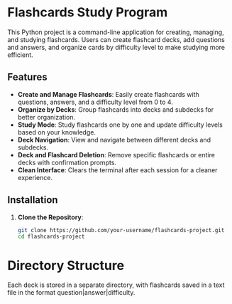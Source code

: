 # Flashcards Study Program

This Python project is a command-line application for creating, managing, and studying flashcards. Users can create flashcard decks, add questions and answers, and organize cards by difficulty level to make studying more efficient.

## Features

- **Create and Manage Flashcards**: Easily create flashcards with questions, answers, and a difficulty level from 0 to 4.
- **Organize by Decks**: Group flashcards into decks and subdecks for better organization.
- **Study Mode**: Study flashcards one by one and update difficulty levels based on your knowledge.
- **Deck Navigation**: View and navigate between different decks and subdecks.
- **Deck and Flashcard Deletion**: Remove specific flashcards or entire decks with confirmation prompts.
- **Clean Interface**: Clears the terminal after each session for a cleaner experience.

## Installation

1. **Clone the Repository**:
   ```bash
   git clone https://github.com/your-username/flashcards-project.git
   cd flashcards-project

# Directory Structure
Each deck is stored in a separate directory, with flashcards saved in a text file in the format question|answer|difficulty.
